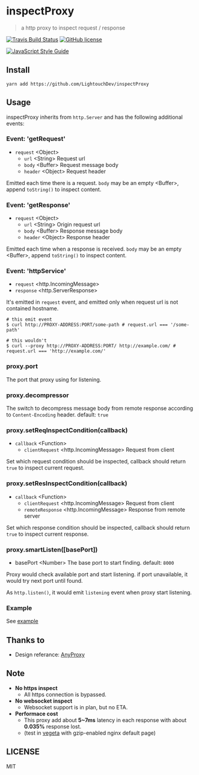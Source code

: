 # inspectProxy

> a http proxy to inspect request / response

[![Travis Build Status](https://travis-ci.org/LightouchDev/inspectProxy.svg)](https://travis-ci.org/LightouchDev/inspectProxy) [![GitHub license](https://img.shields.io/badge/license-MIT-blue.svg)](https://github.com/LightouchDev/inspectProxy/blob/master/LICENSE)

[![JavaScript Style Guide](https://cdn.rawgit.com/standard/standard/master/badge.svg)](https://github.com/standard/standard)

## Install

```shell
yarn add https://github.com/LightouchDev/inspectProxy
```

## Usage

inspectProxy inherits from `http.Server` and has the following additional events:

### Event: 'getRequest'

* `request` \<Object>
  * `url` \<String> Request url
  * `body` \<Buffer> Request message body
  * `header` \<Object> Request header

Emitted each time there is a request. `body` may be an empty \<Buffer>, append `toString()` to inspect content.

### Event: 'getResponse'

* `request` \<Object>
  * `url` \<String> Origin request url
  * `body` \<Buffer> Response message body
  * `header` \<Object> Response header

Emitted each time when a response is received. `body` may be an empty \<Buffer>, append `toString()` to inspect content.

### Event: 'httpService'

* `request` \<http.IncomingMessage>
* `response` \<http.ServerResponse>

It's emitted in `request` event, and emitted only when request url is not contained hostname.

```shell
# this emit event
$ curl http://PROXY-ADDRESS:PORT/some-path # request.url === '/some-path'

# this wouldn't
$ curl --proxy http://PROXY-ADDRESS:PORT/ http://example.com/ # request.url === 'http://example.com/'
```

### proxy.port

The port that proxy using for listening.

### proxy.decompressor

The switch to decompress message body from remote response according to `Content-Encoding` header. default: `true`

### proxy.setReqInspectCondition(callback)

* `callback` \<Function>
  * `clientRequest` \<http.IncomingMessage> Request from client

Set which request condition should be inspected, callback should return `true` to inspect current request.

### proxy.setResInspectCondition(callback)

* `callback` \<Function>
  * `clientRequest` \<http.IncomingMessage> Request from client
  * `remoteResponse` \<http.IncomingMessage> Response from remote server

Set which response condition should be inspected, callback should return `true` to inspect current response.

### proxy.smartListen([basePort])

* basePort \<Number> The base port to start finding. default: `8000`

Proxy would check available port and start listening. if port unavailable, it would try next port until found.

As `http.listen()`, it would emit `listening` event when proxy start listening.

### Example

See [example](example.js)

## Thanks to

* Design referance: [AnyProxy](https://github.com/alibaba/anyproxy)

## Note

* **No https inspect**
  * All https connection is bypassed.
* **No websocket inspect**
  * Websocket support is in plan, but no ETA.
* **Performace cost**
  * This proxy add about **5~7ms** latency in each response with about **0.035%** response lost.
  * (test in [vegeta](https://github.com/tsenart/vegeta) with gzip-enabled nginx default page)

## LICENSE

MIT